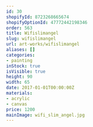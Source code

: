 ```yaml
---
id: 30
shopifyId: 8723268665674
shopifyOptionId: 47772442198346
order: 563
title: Wifislimangel
slug: wifislimangel
url: art-works/wifislimangel
aliases: []
categories:
- painting
inStock: true
isVisible: true
height: 90
width: 65
date: 2017-01-01T00:00:00Z
materials:
- acrylic
- canvas
price: 1200
mainImage: wifi_slim_angel.jpg
---
```

